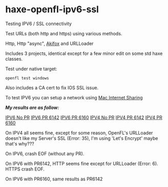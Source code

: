 # haxe-openfl-ipv6-ssl
Testing IPV6 / SSL connectivity

Test URLs (both http and https) using various methods.

Http, Http "async", [Akifox](https://github.com/yupswing/akifox-asynchttp) and URLLoader

Includes 3 projects, identical except for a few minor edit on some std haxe classes.

Test under native target:
```
openfl test windows
```

Also includes a CA cert to fix IOS SSL issue.

To test IPV6 you can setup a network using [Mac Internet Sharing](https://developer.apple.com/library/content/documentation/NetworkingInternetWeb/Conceptual/NetworkingOverview/UnderstandingandPreparingfortheIPv6Transition/UnderstandingandPreparingfortheIPv6Transition.html#//apple_ref/doc/uid/TP40010220-CH213-SW16)

***My results are as follow:***

[IPV6 No PR](results/IPV6_NOPR.md)
[IPV6 PR 6142](results/IPV6_PR6142.md)
[IPV6 PR 6160](results/IPV6_PR6160.md)
[IPV4 No PR](results/IPV4_NOPR.md)
[IPV4 PR 6142](results/IPV4_PR6142.md)
[IPV4 PR 6160](results/IPV4_6160.md)

On IPV4 all seems fine, except for some reason, OpenFL's URLLoader doesn't like my Server's SSL (Error: 35), I'm using 'Let's Encrypt' maybe that's why???

On IPV6, crash EOF (without any PR).

On IPV6 with PR6142, HTTP seems fine except for URLLoader (Error: 6). HTTPS crash EOF.

On IPV6 with PR6160, same results as PR6142